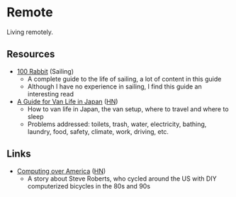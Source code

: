 # Remote

Living remotely.

## Resources

- [100 Rabbit](https://100r.co/site/home.html) (Sailing)
  - A complete guide to the life of sailing, a lot of content in this guide
  - Although I have no experience in sailing, I find this guide an interesting
    read
- [A Guide for Van Life in Japan](https://kumazen.com/a-guide-for-van-life-in-japan/)
  ([HN](https://news.ycombinator.com/item?id=34691291))
  - How to van life in Japan, the van setup, where to travel and where to sleep
  - Problems addressed: toilets, trash, water, electricity, bathing, laundry,
    food, safety, climate, work, driving, etc.

## Links

- [Computing over America](https://bikepacking.com/plog/steve-roberts-computing-across-america/)
  ([HN](https://news.ycombinator.com/item?id=35528692))
  - A story about Steve Roberts, who cycled around the US with DIY computerized
    bicycles in the 80s and 90s
